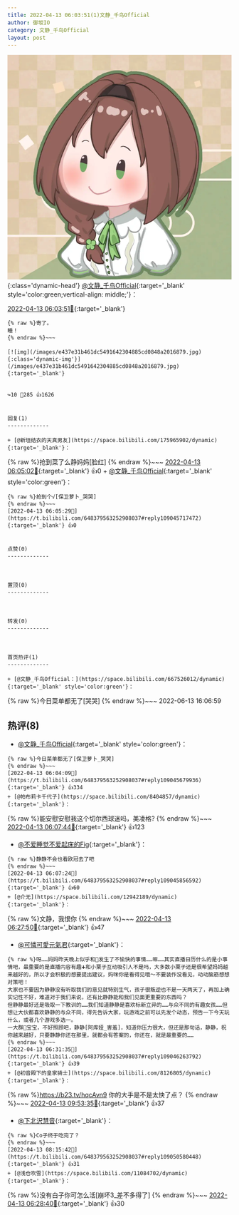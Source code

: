 ```yaml
---
title: 2022-04-13 06:03:51(1)文静_千鸟Official
author: 御坂IO
category: 文静_千鸟Official
layout: post
---
```


![img](/images/ac7482ed1b9a7f203dc68c0c4a77c488a27b108a.jpg){:class='dynamic-head'}
[@文静_千鸟Official](https://space.bilibili.com/667526012/dynamic){:target='_blank' style='color:green;vertical-align: middle;'}：

[2022-04-13 06:03:51🔗](https://t.bilibili.com/648379563252908037){:target='_blank'}

~~~
{% raw %}寄了。
睡！
{% endraw %}~~~

[![img](/images/e437e31b461dc5491642304885cd0848a2016879.jpg){:class='dynamic-img'}](/images/e437e31b461dc5491642304885cd0848a2016879.jpg){:target='_blank'}


↪️10 💬285 👍1626


回复(1)
-------------

+ [@新垣结衣的天真男友](https://space.bilibili.com/175965902/dynamic){:target='_blank'}：
~~~
{% raw %}抢到菜了么静妈妈[脸红]
{% endraw %}~~~
[2022-04-13 06:05:02🔗](https://t.bilibili.com/648379563252908037#reply109045714784){:target='_blank'} 👍0
    + [@文静_千鸟Official](https://space.bilibili.com/667526012/dynamic){:target='_blank' style='color:green'}：
~~~
{% raw %}抢到个√[保卫萝卜_哭哭]
{% endraw %}~~~
[2022-04-13 06:05:29🔗](https://t.bilibili.com/648379563252908037#reply109045717472){:target='_blank'} 👍0


点赞(0)
-------------



置顶(0)
-------------



转发(0)
-------------



首页热评(1)
-------------

+ [@文静_千鸟Official：](https://space.bilibili.com/667526012/dynamic){:target='_blank' style='color:green'}：
~~~
{% raw %}今日菜单都无了[哭哭]
{% endraw %}~~~
2022-06-13 16:06:59


热评(8)
-------------

+ [@文静_千鸟Official](https://space.bilibili.com/667526012/dynamic){:target='_blank' style='color:green'}：
~~~
{% raw %}今日菜单都无了[保卫萝卜_哭哭]
{% endraw %}~~~
[2022-04-13 06:04:09🔗](https://t.bilibili.com/648379563252908037#reply109045679936){:target='_blank'} 👍334
+ [@帕布莉卡千代子](https://space.bilibili.com/8404857/dynamic){:target='_blank'}：
~~~
{% raw %}能安慰安慰我这个切尔西球迷吗，美凌格?
{% endraw %}~~~
[2022-04-13 06:07:44🔗](https://t.bilibili.com/648379563252908037#reply109045787728){:target='_blank'} 👍123
+ [@不爱睡觉不爱起床的Fig](https://space.bilibili.com/508517266/dynamic){:target='_blank'}：
~~~
{% raw %}静静不会也看欧冠去了吧
{% endraw %}~~~
[2022-04-13 06:07:24🔗](https://t.bilibili.com/648379563252908037#reply109045856592){:target='_blank'} 👍60
+ [@介无](https://space.bilibili.com/12942189/dynamic){:target='_blank'}：
~~~
{% raw %}文静，我恨你
{% endraw %}~~~
[2022-04-13 06:27:50🔗](https://t.bilibili.com/648379563252908037#reply109046136944){:target='_blank'} 👍47
+ [@可憐可愛元氣君](https://space.bilibili.com/23102642/dynamic){:target='_blank'}：
~~~
{% raw %}呀……妈妈昨天晚上似乎和🌰发生了不愉快的事情……嘛……其实直播日历什么的是小事情吧，最重要的是直播内容有趣➕和小栗子互动吸引人不是吗，大多数小栗子还是很希望妈妈越来越好的，所以才会积极的想要提出建议，妈咪你是看得见哦～不要装作没看见，动动脑筋想想对策吧！
大家也不要因为静静没有听取我们的意见就特别生气，孩子很叛逆也不是一天两天了，再加上确实记性不好，难道对于我们来说，还有比静静能和我们见面更重要的东西吗？
但静静最好还是吸取一下教训的……我们知道静静是喜欢标新立异的……与众不同的有趣女孩……但想让大伙都喜欢静静的与众不同，得先告诉大家，玩游戏之前可以先发个动态，预告一下今天玩什么，或者几个游戏多选一。
一大群🌰宝宝，不好照顾吧，静静[阿库娅_害羞]，知道你压力很大，但还是那句话，静静，祝你越来越好，只要静静你还在那里，就都会有答案的，你还在，就是最重要的……
{% endraw %}~~~
[2022-04-13 06:31:35🔗](https://t.bilibili.com/648379563252908037#reply109046263792){:target='_blank'} 👍39
+ [@初音殿下的皇家骑士](https://space.bilibili.com/8126805/dynamic){:target='_blank'}：
~~~
{% raw %}https://b23.tv/hqcAvn9
你的大手是不是太快了点？
{% endraw %}~~~
[2022-04-13 09:53:35🔗](https://t.bilibili.com/648379563252908037#reply109057725056){:target='_blank'} 👍37
+ [@下北沢慧音](https://space.bilibili.com/2231986/dynamic){:target='_blank'}：
~~~
{% raw %}Co子终于吃完了？
{% endraw %}~~~
[2022-04-13 08:15:42🔗](https://t.bilibili.com/648379563252908037#reply109050580448){:target='_blank'} 👍31
+ [@浅仓吹雪](https://space.bilibili.com/11084702/dynamic){:target='_blank'}：
~~~
{% raw %}没有白子你可怎么活[崩坏3_差不多得了]
{% endraw %}~~~
[2022-04-13 06:28:40🔗](https://t.bilibili.com/648379563252908037#reply109046142656){:target='_blank'} 👍30



